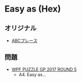 # Easy as (Hex)

## オリジナル
- [ABCプレース](easyas.md)

## 問題
- [WPF PUZZLE GP 2017 ROUND 5](../questions/wpfpgp2017_5.md)
	- A4. Easy as...
